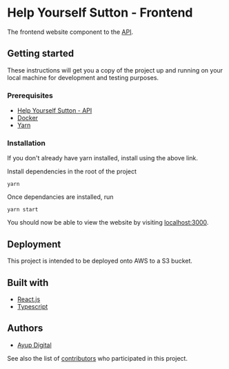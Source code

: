 # Help Yourself Sutton - Frontend

The frontend website component to the [API](https://github.com/LondonBoroughSutton/helpyourselfsutton-frontend).

## Getting started

These instructions will get you a copy of the project up and running on your local machine for
development and testing purposes.

### Prerequisites

- [Help Yourself Sutton - API](https://github.com/LondonBoroughSutton/helpyourselfsutton-api)
- [Docker](https://www.docker.com)
- [Yarn](https://yarnpkg.com/en/docs/install)

### Installation

If you don't already have yarn installed, install using the above link.

Install dependencies in the root of the project

`yarn`

Once dependancies are installed, run

`yarn start`

You should now be able to view the website by visiting [localhost:3000](http://localhost:3000).

## Deployment

This project is intended to be deployed onto AWS to a S3 bucket.

## Built with

- [React.js](https://https://reactjs.org/)
- [Typescript](http://www.typescriptlang.org/)

## Authors

- [Ayup Digital](https://ayup.agency/)

See also the list of [contributors](https://github.com/LondonBoroughSutton/helpyourselfsutton-frontend/graphs/contributors) who
participated in this project.
